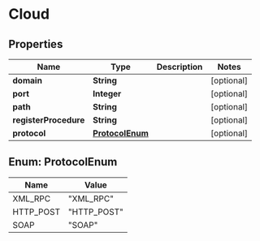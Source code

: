 

# Cloud


## Properties

| Name | Type | Description | Notes |
|------------ | ------------- | ------------- | -------------|
|**domain** | **String** |  |  [optional] |
|**port** | **Integer** |  |  [optional] |
|**path** | **String** |  |  [optional] |
|**registerProcedure** | **String** |  |  [optional] |
|**protocol** | [**ProtocolEnum**](#ProtocolEnum) |  |  [optional] |



## Enum: ProtocolEnum

| Name | Value |
|---- | -----|
| XML_RPC | &quot;XML_RPC&quot; |
| HTTP_POST | &quot;HTTP_POST&quot; |
| SOAP | &quot;SOAP&quot; |



